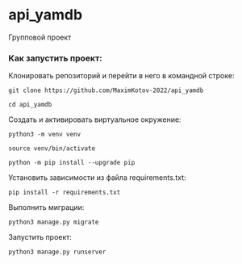 # api_yamdb
Групповой проект

### Как запустить проект:

Клонировать репозиторий и перейти в него в командной строке:

```
git clone https://github.com/MaximKotov-2022/api_yamdb
```

```
cd api_yamdb
```

Cоздать и активировать виртуальное окружение:

```
python3 -m venv venv
```

```
source venv/bin/activate
```

```
python -m pip install --upgrade pip
```

Установить зависимости из файла requirements.txt:

```
pip install -r requirements.txt
```

Выполнить миграции:

```
python3 manage.py migrate
```

Запустить проект:

```
python3 manage.py runserver
```
